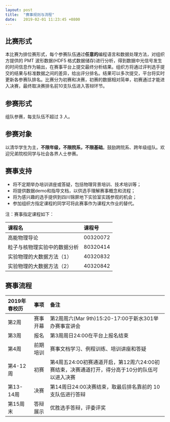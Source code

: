 ```yaml
---
layout: post
title:  "赛事规则与流程"
date:   2019-02-01 11:23:45 +0800
---
```


## 比赛形式

本比赛为排位赛形式，每个参赛队伍通过**任意的**编程语言和数据处理方法，对组织方提供的 PMT 波形数据(HDF5 格式数据储存)进行分析，得到数据中光信号发生的时间信息作为输出，在赛事平台上提交最终分析结果。组织方将通过评判选手提交的结果与标准数据之间的差异，给出评分排名。结果可以多次提交，平台将实时更新各参赛队排名。比赛分为初赛和决赛，初赛的数据相对简单，初赛通过才能进入决赛，最终取决赛排名前10支队伍进入答辩环节。

## 参赛形式

组队参赛，每支队伍不超过 3 人。

## 参赛对象
  
以清华学生为主，**不限年级，不限院系，不限基础**。鼓励跨院系、跨年级组队。欢迎兄弟院校同学与社会各界人士参赛。

## 赛事支持

* 将不定期举办培训讲座或答疑，包括物理背景培训、技术培训等；
* 将提供数据demo和指导文档，以供选手理解赛事概念和流程；
* 将为感兴趣的选手提供到四川锦屏地下实验室实践参观的机会；
* 参加组织方指定课程的同学可将此赛事作为课程大作业的替代。

注：赛事指定课程如下：

| 课程名                       | 课程号   |
|:-----------------------------|:---------|
| 高能物理导论                 | 00320072 |
| 粒子与核物理实验中的数据分析 | 80320414 |
| 实验物理的大数据方法（1） | 40320832 |
| 实验物理的大数据方法（2） | 40320842 |

## 赛事流程

| 2019年春校历 | 事项          | 备注                                                                                          |
| :---------   | :------------ | :-------------------------------------------------------------------------------------        |
| 第2周        | 赛事开幕      | 第2周周六(Mar 9th)15:20-17:00于新水301举办赛事宣讲会                                          |
| 第3周        | 报名          | 第3周周日24:00在平台上报名结束                                                                |
| 第4周        | 前期培训      | 赛事文档学习、例程训练、培训讲座和答疑                                                        |
| 第4-12周     | 初赛          | 第4周五24:00初赛通道开启，第12周六24:00初赛结束，决赛通道打开，得分高于10分的队伍可以进入决赛 |
| 第13-14周    | 决赛          | 第14周日24:00决赛结束，取最后排名靠前的 10 支队伍进行答辩                                     |
| 第15周末     | 答辩展示      | 优胜选手答辩，评委评奖                                                                        |
